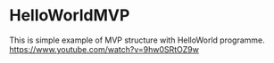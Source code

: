 # HelloWorldMVP
This is simple example of MVP structure with HelloWorld programme.
https://www.youtube.com/watch?v=9hw0SRtOZ9w
